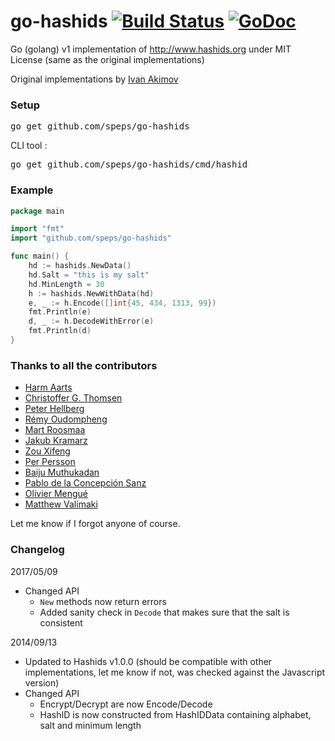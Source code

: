 
go-hashids [![Build Status](https://ci.appveyor.com/api/projects/status/1s8yeafycpa2vdaq?svg=true)](https://ci.appveyor.com/project/speps/go-hashids) [![GoDoc](https://godoc.org/github.com/speps/go-hashids?status.svg)](https://godoc.org/github.com/speps/go-hashids)
==========

Go (golang) v1 implementation of http://www.hashids.org
under MIT License (same as the original implementations)

Original implementations by [Ivan Akimov](https://github.com/ivanakimov)

### Setup
<pre>go get github.com/speps/go-hashids</pre>

CLI tool :

<pre>go get github.com/speps/go-hashids/cmd/hashid</pre>

### Example
```go
package main

import "fmt"
import "github.com/speps/go-hashids"

func main() {
	hd := hashids.NewData()
	hd.Salt = "this is my salt"
	hd.MinLength = 30
	h := hashids.NewWithData(hd)
	e, _ := h.Encode([]int{45, 434, 1313, 99})
	fmt.Println(e)
	d, _ := h.DecodeWithError(e)
	fmt.Println(d)
}
```

### Thanks to all the contributors

* [Harm Aarts](https://github.com/haarts)
* [Christoffer G. Thomsen](https://github.com/cgt)
* [Peter Hellberg](https://github.com/peterhellberg)
* [Rémy Oudompheng](https://github.com/remyoudompheng)
* [Mart Roosmaa](https://github.com/roosmaa)
* [Jakub Kramarz](https://github.com/jkramarz)
* [Zou Xifeng](https://github.com/zouxifeng)
* [Per Persson](https://github.com/md2perpe)
* [Baiju Muthukadan](https://github.com/baijum)
* [Pablo de la Concepción Sanz](https://github.com/pconcepcion)
* [Olivier Mengué](https://github.com/dolmen)
* [Matthew Valimaki](https://github.com/matthewvalimaki)

Let me know if I forgot anyone of course.

### Changelog

2017/05/09

* Changed API
	* `New` methods now return errors
	* Added sanity check in `Decode` that makes sure that the salt is consistent

2014/09/13

* Updated to Hashids v1.0.0 (should be compatible with other implementations, let me know if not, was checked against the Javascript version)
* Changed API
	* Encrypt/Decrypt are now Encode/Decode
	* HashID is now constructed from HashIDData containing alphabet, salt and minimum length

